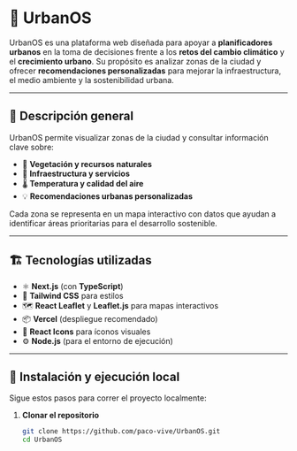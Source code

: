 # 🌆 UrbanOS

UrbanOS es una plataforma web diseñada para apoyar a **planificadores urbanos** en la toma de decisiones frente a los **retos del cambio climático** y el **crecimiento urbano**. Su propósito es analizar zonas de la ciudad y ofrecer **recomendaciones personalizadas** para mejorar la infraestructura, el medio ambiente y la sostenibilidad urbana.

---

## 🧭 Descripción general

UrbanOS permite visualizar zonas de la ciudad y consultar información clave sobre:
- 🌳 **Vegetación y recursos naturales**
- 🏥 **Infraestructura y servicios**
- 🌡️ **Temperatura y calidad del aire**
- 💡 **Recomendaciones urbanas personalizadas**

Cada zona se representa en un mapa interactivo con datos que ayudan a identificar áreas prioritarias para el desarrollo sostenible.

---

## 🏗️ Tecnologías utilizadas

- ⚛️ **Next.js** (con **TypeScript**)
- 🎨 **Tailwind CSS** para estilos
- 🗺️ **React Leaflet** y **Leaflet.js** para mapas interactivos
- 📦 **Vercel** (despliegue recomendado)
- 🧭 **React Icons** para íconos visuales
- ⚙️ **Node.js** (para el entorno de ejecución)

---

## 🚀 Instalación y ejecución local

Sigue estos pasos para correr el proyecto localmente:

1. **Clonar el repositorio**
   ```bash
   git clone https://github.com/paco-vive/UrbanOS.git
   cd UrbanOS
